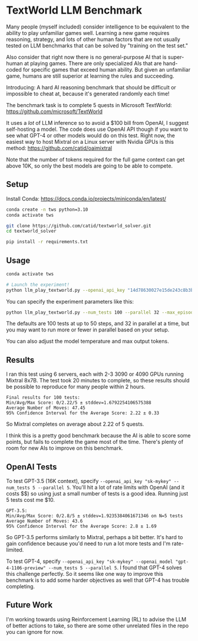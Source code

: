 # TextWorld LLM Benchmark

Many people (myself included) consider intelligence to be equivalent to the ability to play unfamiliar games well.  Learning a new game requires reasoning, strategy, and lots of other human factors that are not usually tested on LLM benchmarks that can be solved by "training on the test set."

Also consider that right now there is no general-purpose AI that is super-human at playing games.  There are only specialized AIs that are hand-coded for specific games that exceed human ability.  But given an unfamiliar game, humans are still superior at learning the rules and succeeding.

Introducing: A hard AI reasoning benchmark that should be difficult or impossible to cheat at, because it's generated randomly each time!

The benchmark task is to complete 5 quests in Microsoft TextWorld: https://github.com/microsoft/TextWorld

It uses a *lot* of LLM inference so to avoid a $100 bill from OpenAI, I suggest self-hosting a model.
The code does use OpenAI API though if you want to see what GPT-4 or other models would do on this test.
Right now, the easiest way to host Mixtral on a Linux server with Nvidia GPUs is this method: https://github.com/catid/oaimixtral

Note that the number of tokens required for the full game context can get above 10K, so only the best models are going to be able to compete.


## Setup

Install Conda: https://docs.conda.io/projects/miniconda/en/latest/

```bash
conda create -n tws python=3.10
conda activate tws

git clone https://github.com/catid/textworld_solver.git
cd textworld_solver

pip install -r requirements.txt
```


## Usage

```bash
conda activate tws

# Launch the experiment!
python llm_play_textworld.py --openai_api_key "14d78630027e15de243c8b3b489a91fa" --openai_base_url "http://devnuc.lan:5000/v1"
```

You can specify the experiment parameters like this:

```bash
python llm_play_textworld.py --num_tests 100 --parallel 32 --max_episode_steps 50 --openai_api_key "14d78630027e15de243c8b3b489a91fa" --openai_base_url "http://devnuc.lan:5000/v1"
```

The defaults are 100 tests at up to 50 steps, and 32 in parallel at a time, but you may want to run more or fewer in parallel based on your setup.

You can also adjust the model temperature and max output tokens.


## Results

I ran this test using 6 servers, each with 2-3 3090 or 4090 GPUs running Mixtral 8x7B.  The test took 20 minutes to complete, so these results should be possible to reproduce for many people within 2 hours.

```
Final results for 100 tests:
Min/Avg/Max Score: 0/2.22/5 ± stddev=1.6792254106575388
Average Number of Moves: 47.45
95% Confidence Interval for the Average Score: 2.22 ± 0.33
```

So Mixtral completes on average about 2.22 of 5 quests.

I think this is a pretty good benchmark because the AI is able to score some points, but fails to complete the game most of the time.  There's plenty of room for new AIs to improve on this benchmark.


## OpenAI Tests

To test GPT-3.5 (16K context), specify `--openai_api_key "sk-mykey" --num_tests 5 --parallel 5`.  You'll hit a lot of rate limits with OpenAI (and it costs $$) so using just a small number of tests is a good idea.  Running just 5 tests cost me $10.

```
GPT-3.5:
Min/Avg/Max Score: 0/2.8/5 ± stddev=1.9235384061671346 on N=5 tests
Average Number of Moves: 43.6
95% Confidence Interval for the Average Score: 2.8 ± 1.69
```

So GPT-3.5 performs similarly to Mixtral, perhaps a bit better.  It's hard to gain confidence because you'd need to run a lot more tests and I'm rate-limited.

To test GPT-4, specify `--openai_api_key "sk-mykey" --openai_model "gpt-4-1106-preview" --num_tests 5 --parallel 5`.  I found that GPT-4 solves this challenge perfectly.  So it seems like one way to improve this benchmark is to add some harder objectives as well that GPT-4 has trouble completing.


## Future Work

I'm working towards using Reinforcement Learning (RL) to advise the LLM of better actions to take, so there are some other unrelated files in the repo you can ignore for now.
